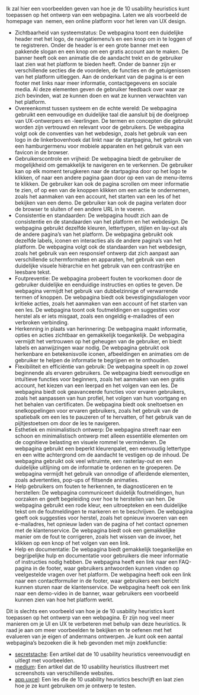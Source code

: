 Ik zal hier een voorbeelden geven van hoe je de 10 usability heuristics kunt toepassen op het ontwerp van een webpagina. Laten we als voorbeeld de homepage van  nemen, een online platform voor het leren van UX design.

- Zichtbaarheid van systeemstatus: De webpagina toont een duidelijke header met het logo, de navigatiemenu’s en een knop om in te loggen of te registreren. Onder de header is er een grote banner met een pakkende slogan en een knop om een gratis account aan te maken. De banner heeft ook een animatie die de aandacht trekt en de gebruiker laat zien wat het platform te bieden heeft. Onder de banner zijn er verschillende secties die de voordelen, de functies en de getuigenissen van het platform uitleggen. Aan de onderkant van de pagina is er een footer met links naar meer informatie, contactgegevens en sociale media. Al deze elementen geven de gebruiker feedback over waar ze zich bevinden, wat ze kunnen doen en wat ze kunnen verwachten van het platform.
- Overeenkomst tussen systeem en de echte wereld: De webpagina gebruikt een eenvoudige en duidelijke taal die aansluit bij de doelgroep van UX-ontwerpers en -leerlingen. De termen en concepten die gebruikt worden zijn vertrouwd en relevant voor de gebruikers. De webpagina volgt ook de conventies van het webdesign, zoals het gebruik van een logo in de linkerbovenhoek dat linkt naar de startpagina, het gebruik van een hamburgermenu voor mobiele apparaten en het gebruik van een favicon in de browser.
- Gebruikerscontrole en vrijheid: De webpagina biedt de gebruiker de mogelijkheid om gemakkelijk te navigeren en te verkennen. De gebruiker kan op elk moment terugkeren naar de startpagina door op het logo te klikken, of naar een andere pagina gaan door op een van de menu-items te klikken. De gebruiker kan ook de pagina scrollen om meer informatie te zien, of op een van de knoppen klikken om een actie te ondernemen, zoals het aanmaken van een account, het starten van een les of het bekijken van een demo. De gebruiker kan ook de pagina verlaten door de browser te sluiten of een andere URL in te voeren.
- Consistentie en standaarden: De webpagina houdt zich aan de consistentie en de standaarden van het platform en het webdesign. De webpagina gebruikt dezelfde kleuren, lettertypen, stijlen en lay-out als de andere pagina’s van het platform. De webpagina gebruikt ook dezelfde labels, iconen en interacties als de andere pagina’s van het platform. De webpagina volgt ook de standaarden van het webdesign, zoals het gebruik van een responsief ontwerp dat zich aanpast aan verschillende schermformaten en apparaten, het gebruik van een duidelijke visuele hiërarchie en het gebruik van een contrastrijke en leesbare tekst.
- Foutpreventie: De webpagina probeert fouten te voorkomen door de gebruiker duidelijke en eenduidige instructies en opties te geven. De webpagina vermijdt het gebruik van dubbelzinnige of verwarrende termen of knoppen. De webpagina biedt ook bevestigingsdialogen voor kritieke acties, zoals het aanmaken van een account of het starten van een les. De webpagina toont ook foutmeldingen en suggesties voor herstel als er iets misgaat, zoals een ongeldig e-mailadres of een verbroken verbinding.
- Herkenning in plaats van herinnering: De webpagina maakt informatie, opties en acties zichtbaar en gemakkelijk toegankelijk. De webpagina vermijdt het vertrouwen op het geheugen van de gebruiker, en biedt labels en aanwijzingen waar nodig. De webpagina gebruikt ook herkenbare en betekenisvolle iconen, afbeeldingen en animaties om de gebruiker te helpen de informatie te begrijpen en te onthouden.
- Flexibiliteit en efficiëntie van gebruik: De webpagina speelt in op zowel beginnende als ervaren gebruikers. De webpagina biedt eenvoudige en intuïtieve functies voor beginners, zoals het aanmaken van een gratis account, het kiezen van een leerpad en het volgen van een les. De webpagina biedt ook geavanceerde functies voor ervaren gebruikers, zoals het aanpassen van hun profiel, het volgen van hun voortgang en het behalen van certificaten. De webpagina biedt ook sneltoetsen en snelkoppelingen voor ervaren gebruikers, zoals het gebruik van de spatiebalk om een les te pauzeren of te hervatten, of het gebruik van de pijltjestoetsen om door de les te navigeren.
- Esthetiek en minimalistisch ontwerp: De webpagina streeft naar een schoon en minimalistisch ontwerp met alleen essentiële elementen om de cognitieve belasting en visuele rommel te verminderen. De webpagina gebruikt een beperkt kleurenpalet, een eenvoudig lettertype en een witte achtergrond om de aandacht te vestigen op de inhoud. De webpagina gebruikt ook veel witruimte, een rasterlay-out en een duidelijke uitlijning om de informatie te ordenen en te groeperen. De webpagina vermijdt het gebruik van onnodige of afleidende elementen, zoals advertenties, pop-ups of flitsende animaties.
- Help gebruikers om fouten te herkennen, te diagnosticeren en te herstellen: De webpagina communiceert duidelijk foutmeldingen, hun oorzaken en geeft begeleiding over hoe te herstellen van hen. De webpagina gebruikt een rode kleur, een uitroepteken en een duidelijke tekst om de foutmeldingen te markeren en te beschrijven. De webpagina geeft ook suggesties voor herstel, zoals het opnieuw invoeren van een e-mailadres, het opnieuw laden van de pagina of het contact opnemen met de klantenservice. De webpagina biedt ook een gemakkelijke manier om de fout te corrigeren, zoals het wissen van de invoer, het klikken op een knop of het volgen van een link.
- Help en documentatie: De webpagina biedt gemakkelijk toegankelijke en begrijpelijke hulp en documentatie voor gebruikers die meer informatie of instructies nodig hebben. De webpagina heeft een link naar een FAQ-pagina in de footer, waar gebruikers antwoorden kunnen vinden op veelgestelde vragen over het platform. De webpagina heeft ook een link naar een contactformulier in de footer, waar gebruikers een bericht kunnen sturen naar de klantenservice. De webpagina heeft ook een link naar een demo-video in de banner, waar gebruikers een voorbeeld kunnen zien van hoe het platform werkt.

Dit is slechts een voorbeeld van hoe je de 10 usability heuristics kunt toepassen op het ontwerp van een webpagina. Er zijn nog veel meer manieren om je UI en UX te verbeteren met behulp van deze heuristics. Ik raad je aan om meer voorbeelden te bekijken en te oefenen met het evalueren van je eigen of andermans ontwerpen. Je kunt ook een aantal webpagina’s bezoeken die ik heb gevonden met mijn zoekfunctie:

- [secretstache](https://www.secretstache.com/blog/usability-heuristics/): Een artikel dat de 10 usability heuristics vereenvoudigt en uitlegt met voorbeelden.
- [medium](https://medium.com/@sigitfathuamrillah/10-usability-heuristics-with-examples-8bc780cbd573): Een artikel dat de 10 usability heuristics illustreert met screenshots van verschillende websites.
- [app.uxcel](https://app.uxcel.com/lessons/usability-heuristics-270): Een les die de 10 usability heuristics beschrijft en laat zien hoe je ze kunt gebruiken om je ontwerp te testen.